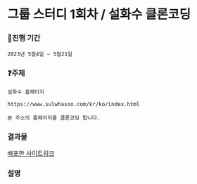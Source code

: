 # 그룹 스터디 1회차 / 설화수 클론코딩

### :calendar:진행 기간

```
2023년 5월4일 ~ 5월21일 
```

### :question:주제

```
설화수 홈페이지 

https://www.sulwhasoo.com/kr/ko/index.html

본 주소의 홈페이지를 클론코딩 합니다. 
```

### 결과물 

[배포한 사이트링크]()

### 설명 



